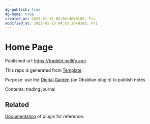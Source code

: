 ```yaml
---
dg-publish: true
dg-home: true
created_at: 2023-01-13 04:00:46+0100, Fri
modified_at: 2023-01-13 04:03:26+0100, Fri
---
```


# Home Page

Published url: https://tradebt.netlify.app

This repo is generated from [Template](https://github.com/oleeskild/digitalgarden).

Purpose: use the [Digital Garden](https://github.com/oleeskild/obsidian-digital-garden) (an Obsidian plugin) to publish notes

Contents: trading journal

## Related

[Documentation](https://dg-docs.ole.dev) of plugin for reference.
